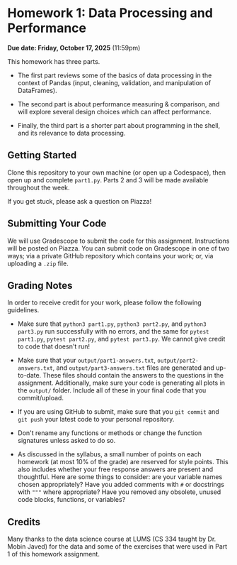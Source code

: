 # Homework 1: Data Processing and Performance

**Due date: Friday, October 17, 2025** (11:59pm)

This homework has three parts.

- The first part reviews some of the basics of data processing
in the context of Pandas
(input, cleaning, validation, and manipulation of DataFrames).

- The second part is about performance measuring & comparison, and
will explore several design choices which can affect performance.

- Finally, the third part is a shorter part about programming in the shell,
and its relevance to data processing.

## Getting Started

Clone this repository to your own machine (or open up a Codespace),
then open up and complete `part1.py`.
Parts 2 and 3 will be made available throughout the week.

If you get stuck, please ask a question on Piazza!

## Submitting Your Code

We will use Gradescope to submit the code for this assignment.
Instructions will be posted on Piazza.
You can submit code on Gradescope in one of two ways;
via a private GitHub repository which contains your work;
or, via uploading a `.zip` file.

## Grading Notes

In order to receive credit for your work, please follow the following guidelines.

- Make sure that `python3 part1.py`, `python3 part2.py`, and `python3 part3.py` run successfully with no errors, and the same for
`pytest part1.py`, `pytest part2.py`, and `pytest part3.py`.
We cannot give credit to code that doesn't run!

- Make sure that your `output/part1-answers.txt`, `output/part2-answers.txt`, and `output/part3-answers.txt` files are generated and up-to-date. These files should contain the answers to the questions in the assignment.
Additionally, make sure your code is generating all plots in the `output/` folder.
Include all of these in your final code that you commit/upload.

- If you are using GitHub to submit, make sure that you `git commit` and `git push` your latest code to your personal repository.

- Don't rename any functions or methods or change the function signatures unless asked to do so.

- As discussed in the syllabus, a small number of points on each homework (at most 10% of the grade) are reserved for style points.
This also includes whether your free response answers are present and thoughtful.
Here are some things to consider: are your variable names chosen appropriately? Have you added comments with `#` or docstrings with `"""` where appropriate? Have you removed any obsolete, unused code blocks, functions, or variables?

## Credits

Many thanks to the data science course at LUMS (CS 334 taught by Dr. Mobin Javed)
for the data and some of the exercises that were used in Part 1 of this homework assignment.
